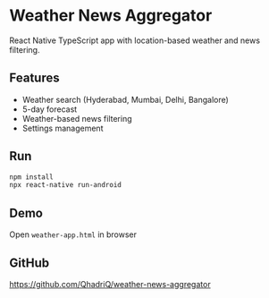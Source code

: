 # Weather News Aggregator

React Native TypeScript app with location-based weather and news filtering.

## Features
- Weather search (Hyderabad, Mumbai, Delhi, Bangalore)
- 5-day forecast
- Weather-based news filtering
- Settings management

## Run
```bash
npm install
npx react-native run-android
```

## Demo
Open `weather-app.html` in browser

## GitHub
https://github.com/QhadriQ/weather-news-aggregator